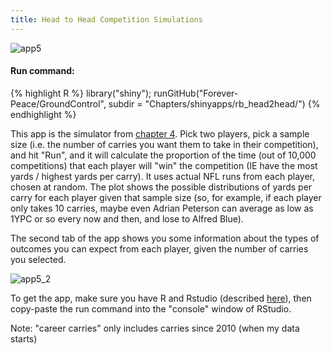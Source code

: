 ```yaml
---
title: Head to Head Competition Simulations
---
```

![app5](/Ground_Control/img/rb_head2head1_guide.bmp)

#### Run command:  
{% highlight R %}
library("shiny");
runGitHub("Forever-Peace/GroundControl", subdir = "Chapters/shinyapps/rb_head2head/")
{% endhighlight %}  
  
This app is the simulator from [chapter 4](/Ground_Control/ch4/). Pick two players, pick a sample size (i.e. the number of carries you want them to take in their competition), and hit "Run", and it will calculate the proportion of the time (out of 10,000 competitions) that each player will "win" the competition (IE have the most yards / highest yards per carry). It uses actual NFL runs from each player, chosen at random. The plot shows the possible distributions of yards per carry for each player given that sample size (so, for example, if each player only takes 10 carries, maybe even Adrian Peterson can average as low as 1YPC or so every now and then, and lose to Alfred Blue).  
  
The second tab of the app shows you some information about the types of outcomes you can expect from each player, given the number of carries you selected.  
  
![app5_2](/Ground_Control/img/rb_head2head2_guide.bmp)  
  
To get the app, make sure you have R and Rstudio (described [here](/Ground_Control/apps/install_apps/)), then copy-paste the run command into the "console" window of RStudio.  
  
Note: "career carries" only includes carries since 2010 (when my data starts)
